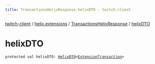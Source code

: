 ```yaml
---
title: TransactionsHelixResponse.helixDTO - twitch-client
---
```


[twitch-client](../../index.html) / [helix.extensions](../index.html) / [TransactionsHelixResponse](index.html) / [helixDTO](./helix-d-t-o.html)

# helixDTO

`protected val helixDTO: `[`HelixDTO`](../../helix.http.model/-helix-d-t-o/index.html)`<`[`ExtensionTransaction`](../../helix.extensions.model/-extension-transaction/index.html)`>`